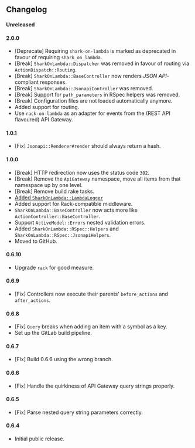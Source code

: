 ## Changelog

#### Unreleased

#### 2.0.0
- [Deprecate] Requiring `shark-on-lambda` is marked as deprecated in favour of requiring `shark_on_lambda`.
- [Break] `SharkOnLambda::Dispatcher` was removed in favour of routing via `ActionDispatch::Routing`.
- [Break] `SharkOnLambda::BaseController` now renders _JSON API_-compliant responses.
- [Break] `SharkOnLambda::JsonapiController` was removed.
- [Break] Support for `path_parameters` in RSpec helpers was removed.
- [Break] Configuration files are not loaded automatically anymore.
- Added support for routing.
- Use `rack-on-lambda` as an adapter for events from the (REST API flavoured) API Gateway.

#### 1.0.1

- [Fix] `Jsonapi::Renderer#render` should always return a hash.

#### 1.0.0

- [Break] HTTP redirection now uses the status code `302`.
- [Break] Remove the `ApiGateway` namespace, move all items from that namespace up by one level.
- [Break] Remove build rake tasks.
- [Added `SharkOnLambda::LambdaLogger`](https://www.pivotaltracker.com/story/show/169573932)
- Added support for Rack-compatible middleware. 
- `SharkOnLambda::BaseController` now acts more like `ActionController::BaseController`.
- Support `ActiveModel::Errors` nested validation errors.
- Added `SharkOnLambda::RSpec::Helpers` and `SharkOnLambda::RSpec::JsonapiHelpers`.
- Moved to GitHub.

#### 0.6.10

- Upgrade `rack` for good measure.

#### 0.6.9

- [Fix] Controllers now execute their parents' `before_actions` and `after_actions`.

#### 0.6.8

- [Fix] `Query` breaks when adding an item with a symbol as a key.
- Set up the GitLab build pipeline.

#### 0.6.7

- [Fix] Build 0.6.6 using the wrong branch.

#### 0.6.6

- [Fix] Handle the quirkiness of API Gateway query strings properly.

#### 0.6.5

- [Fix] Parse nested query string parameters correctly.

#### 0.6.4

- Initial public release.
